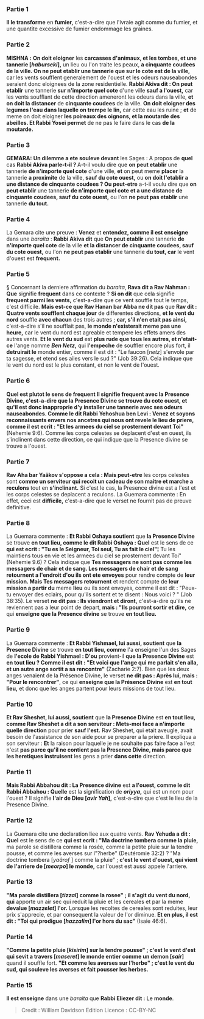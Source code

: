 
### Partie 1
<b>Il le transforme</b> en <b>fumier,</b> c'est-a-dire que l'ivraie agit comme du fumier, et une quantite excessive de fumier endommage les graines.

### Partie 2
<strong>MISHNA :</strong> <b>On doit eloigner</b> les <b>carcasses d'animaux, et les tombes, et une tannerie [<i>haburseki</i>],</b> un lieu ou l'on traite les peaux, <b>a cinquante coudees de la ville. On ne peut etablir une tannerie que sur le cote est de la ville,</b> car les vents soufflent generalement de l'ouest et les odeurs nauseabondes seraient donc eloignees de la zone residentielle. <b>Rabbi Akiva dit : On peut etablir</b> une tannerie <b>sur n'importe quel cote</b> d'une ville <b>sauf a l'ouest,</b> car les vents soufflant de cette direction ameneront les odeurs dans la ville, <b>et on doit la distancer</b> de <b>cinquante coudees</b> de la ville. <b>On doit eloigner des legumes l'eau dans laquelle on trempe le lin,</b> car cette eau les ruine ; <b>et</b> de meme on doit eloigner <b>les poireaux des oignons, et la moutarde des abeilles. Et Rabbi Yosei permet</b> de ne pas le faire dans le cas <b>de la moutarde.</b>

### Partie 3
<strong>GEMARA:</strong> <b>Un dilemme a ete souleve devant</b> les Sages : A propos de <b>quel</b> cas <b>Rabbi Akiva parle-t-il ? </b> A-t-il voulu dire que <b>on peut etablir</b> une tannerie <b>de n'importe quel cote</b> d'une ville, <b>et</b> on peut meme <b>placer</b> la tannerie <b>a proximite</b> de la ville, <b>sauf du cote ouest,</b> ou <b>on doit l'etablir a une distance de cinquante coudees ? Ou peut-etre</b> a-t-il voulu dire que <b>on peut etablir</b> une tannerie <b>de n'importe quel cote et a une distance de cinquante coudees, sauf du cote ouest,</b> ou l'on <b>ne peut pas etablir</b> une tannerie <b>du tout.</b>

### Partie 4
La Gemara cite une preuve : <b>Venez</b> et <b>entendez, comme il est enseigne</b> dans une <i>baraita</i> : <b>Rabbi Akiva dit</b> que <b>On peut etablir</b> une tannerie <b>de n'importe quel cote</b> de la ville <b>et la distancer de cinquante coudees, sauf du cote ouest,</b> ou l'on <b>ne peut pas etablir</b> une tannerie <b>du tout, car</b> le vent d'ouest est <b>frequent.</b>

### Partie 5
§ Concernant la derniere affirmation du <i>baraita</i>, <b>Rava dit a Rav Nahman : Que</b> signifie <b>frequent</b> dans ce contexte ? <b>Si on dit</b> que cela signifie <b>frequent parmi les vents,</b> c'est-a-dire que ce vent souffle tout le temps, c'est difficile. <b>Mais est-ce que Rav Hanan bar Abba ne dit pas</b> que <b>Rav dit : Quatre vents soufflent chaque jour</b> de differentes directions, <b>et le vent du nord</b> souffle <b>avec chacun</b> des trois autres ; <b>car, s'il n'en etait pas ainsi,</b> c'est-a-dire s'il ne soufflait pas, <b>le monde n'existerait meme pas une heure,</b> car le vent du nord est agreable et tempere les effets amers des autres vents. <b>Et le vent du sud</b> est <b>plus rude que tous les autres, et n'etait-ce</b> l'ange nomme <b><i>Ben Netz</i>,</b> qui <b>l'empeche</b> de souffler encore plus fort, il <b>detruirait le</b> monde entier, comme il est dit : "Le faucon [<i>netz</i>] s'envole par ta sagesse, et etend ses ailes vers le sud ?"</b> (Job 39:26). Cela indique que le vent du nord est le plus constant, et non le vent de l'ouest.

### Partie 6
<b>Quel est plutot le sens de <b>frequent</b> Il signifie <b>frequent avec la Presence Divine,</b> c'est-a-dire que la Presence Divine se trouve du cote ouest, et qu'il est donc inapproprie d'y installer une tannerie avec ses odeurs nauseabondes. <b>Comme le dit Rabbi Yehoshua ben Levi : Venez et soyons reconnaissants envers nos ancetres qui nous ont revele</b> le lieu de priere, comme il est ecrit : "Et les armees du ciel se prosternent devant Toi"</b> (Nehemie 9:6). Comme les corps celestes se deplacent d'est en ouest, ils s'inclinent dans cette direction, ce qui indique que la Presence divine se trouve a l'ouest.

### Partie 7
<b>Rav Aha bar Yaâkov s'oppose a cela : Mais peut-etre</b> les corps celestes sont <b>comme un serviteur qui recoit un cadeau de son maitre et marche a reculons</b> tout en <b>s'inclinant.</b> Si c'est le cas, la Presence divine est a l'est et les corps celestes se deplacent a reculons. La Guemara commente : En effet, ceci est <b>difficile,</b> c'est-a-dire que le verset ne fournit pas de preuve definitive.

### Partie 8
La Guemara commente : <b>Et Rabbi Oshaya soutient</b> que <b>la Presence Divine</b> se trouve <b>en tout lieu, comme le dit Rabbi Oshaya : Quel</b> est le sens de ce <b>qui est ecrit : "Tu es le Seigneur, Toi seul, Tu as fait le ciel"¦</b> Tu les maintiens tous en vie et les armees du ciel se prosternent devant Toi" (Nehemie 9.6) ? Cela indique que <b>Tes messagers ne sont pas comme les messagers de chair et de sang. Les messagers de chair et de sang retournent a l'endroit d'ou ils ont ete envoyes</b> pour rendre compte de <b>leur mission. Mais Tes messagers retournent</b> et rendent compte de <b>leur mission a partir du</b> meme <b>lieu</b> ou ils sont envoyes, comme il est dit : "Peux-tu envoyer des eclairs, pour qu'ils sortent et te disent : Nous voici ? "</b> (Job 38:35). Le verset <b>ne dit pas : Ils viendront et diront,</b> c'est-a-dire qu'ils ne reviennent pas a leur point de depart, <b>mais : "Ils pourront sortir et dire,</b> ce qui <b>enseigne que la Presence divine</b> se trouve <b>en tout lieu.</b>

### Partie 9
La Guemara commente : <b>Et Rabbi Yishmael, lui aussi, soutient</b> que <b>la Presence Divine</b> se trouve <b>en tout lieu, comme</b> l'a enseigne l'un des Sages de <b>l'ecole de Rabbi Yishmael : D'ou</b> provient-il <b>que la Presence Divine</b> est <b>en tout lieu ? Comme il est dit : "Et voici que l'ange qui me parlait s'en alla, et un autre ange sortit a sa rencontre"</b> (Zacharie 2:7). Bien que les deux anges venaient de la Présence Divine, le verset <b>ne dit pas : Après lui, mais : "Pour le rencontrer"</b>, ce qui <b>enseigne que la Présence Divine</b> est <b>en tout lieu,</b> et donc que les anges partent pour leurs missions de tout lieu.

### Partie 10
<b>Et Rav Sheshet, lui aussi, soutient</b> que <b>la Presence Divine</b> est <b>en tout lieu, comme Rav Sheshet a dit a son serviteur : Mets-moi face a n'importe quelle direction</b> pour prier <b>sauf l'est.</b> Rav Sheshet, qui etait aveugle, avait besoin de l'assistance de son aide pour se preparer a la priere. Il expliqua a son serviteur : <b>Et</b> la raison pour laquelle je ne souhaite pas faire face a l'est n'est <b>pas parce qu'il ne contient pas la Presence Divine, mais parce que les heretiques instruisent</b> les gens a prier <b>dans cette</b> direction.

### Partie 11
<b>Mais Rabbi Abbahou dit : La Presence divine</b> est <b>a l'ouest, comme le dit Rabbi Abbahou : Quelle</b> est la signification de <b><i>oriyya</i>,</b> qui est un nom pour l'ouest ? Il signifie <b>l'air de Dieu [<i>avir Yah</i>],</b> c'est-a-dire que c'est le lieu de la Presence Divine.

### Partie 12
La Guemara cite une declaration liee aux quatre vents. <b>Rav Yehuda a dit : Quel</b> est le sens de ce <b>qui est ecrit : "Ma doctrine tombera comme la pluie,</b> ma parole se distillera comme la rosée, comme la petite pluie sur la tendre pousse, et comme les averses sur l"?herbe" (Deutéromie 32:2) ? "Ma doctrine tombera [<i>yaârof</i> ] comme la pluie" ; <b>c'est le vent d'ouest, qui vient de l'arriere de [<i>meorpo</i>] le monde,</b> car l'ouest est aussi appele l'arriere.

### Partie 13
<b>"Ma parole distillera [<i>tizzal</i>] comme la rosee" ; il s'agit du vent du nord, qui</b> apporte un air sec qui reduit la pluie et les cereales et par la meme <b>devalue [<i>mazzelet</i>] l'or.</b> Lorsque les recoltes de cereales sont reduites, leur prix s'apprecie, et par consequent la valeur de l'or diminue. <b>Et en plus, il est dit : "Toi qui prodigue [<i>hazzalim</i>] l'or hors du sac"</b> (Isaie 46:6).

### Partie 14
<b>"Comme la petite pluie [<i>kisirim</i>] sur la tendre pousse" ; c'est le vent d'est qui sevit a travers [<i>maseret</i>] le monde entier comme un demon [<i>sair</i>]</b> quand il souffle fort. <b>"Et comme les averses sur l'herbe" ; c'est le vent du sud, qui souleve les averses et fait pousser les herbes.</b>

### Partie 15
<b>Il est enseigne</b> dans une <i>baraita</i> que <b>Rabbi Eliezer dit :</b> Le <b>monde</b>.

>Credit : William Davidson Edition
>Licence : CC-BY-NC